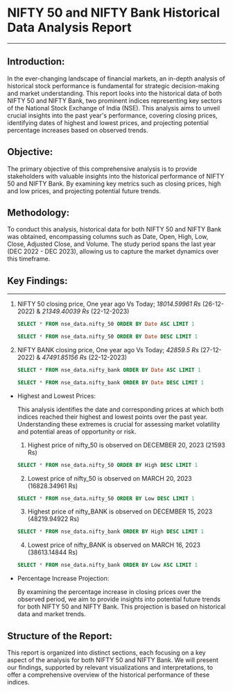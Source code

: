 
# NIFTY 50 and NIFTY Bank Historical Data Analysis Report
---

## Introduction:

In the ever-changing landscape of financial markets, an in-depth analysis of historical stock performance is fundamental for strategic decision-making and market understanding. This report looks into the historical data of both NIFTY 50 and NIFTY Bank, two prominent indices representing key sectors of the National Stock Exchange of India (NSE). This analysis aims to unveil crucial insights into the past year's performance, covering closing prices, identifying dates of highest and lowest prices, and projecting potential percentage increases based on observed trends.

## Objective:

The primary objective of this comprehensive analysis is to provide stakeholders with valuable insights into the historical performance of NIFTY 50 and NIFTY Bank. By examining key metrics such as closing prices, high and low prices, and projecting potential future trends.

## Methodology:

To conduct this analysis, historical data for both NIFTY 50 and NIFTY Bank was obtained, encompassing columns such as Date, Open, High, Low, Close, Adjusted Close, and Volume. The study period spans the last year (DEC 2022 - DEC 2023), allowing us to capture the market dynamics over this timeframe.

## Key Findings:
---

1. NIFTY 50 closing price, One year ago Vs Today; *18014.59961 Rs* (26-12-2022) & *21349.40039 Rs* (22-12-2023)
   
   ```SQL
   SELECT * FROM nse_data.nifty_50 ORDER BY Date ASC LIMIT 1
   ```
   ```SQL
   SELECT * FROM nse_data.nifty_50 ORDER BY Date DESC LIMIT 1
   ```

2. NIFTY BANK closing price, One year ago Vs Today; *42859.5 Rs* (27-12-2022) & *47491.85156 Rs* (22-12-2023)
   
   ```SQL
   SELECT * FROM nse_data.nifty_bank ORDER BY Date ASC LIMIT 1
   ```
   ```SQL
   SELECT * FROM nse_data.nifty_bank ORDER BY Date DESC LIMIT 1
   ```
- Highest and Lowest Prices:

   This analysis identifies the date and corresponding prices at which both indices reached their highest and lowest points over the past year. Understanding these       extremes is crucial for assessing market volatility and potential areas of opportunity or risk.

   1. Highest price of nifty_50 is observed on DECEMBER 20, 2023 (21593 Rs)
      
   ```SQL
   SELECT * FROM nse_data.nifty_50 ORDER BY High DESC LIMIT 1
   ```
   2. Lowest price of nifty_50 is observed on MARCH 20, 2023 (16828.34961 Rs)
      
   ```SQL
   SELECT * FROM nse_data.nifty_50 ORDER BY Low DESC LIMIT 1
   ```
   3. Highest price of nifty_BANK is observed on DECEMBER 15, 2023 (48219.94922 Rs)
      
   ```SQL
   SELECT * FROM nse_data.nifty_bank ORDER BY High DESC LIMIT 1
   ```
   4. Lowest price of nifty_BANK is observed on MARCH 16, 2023 (38613.14844 Rs)
      
   ```SQL
   SELECT * FROM nse_data.nifty_bank ORDER BY Low ASC LIMIT 1
   ```

- Percentage Increase Projection:
  
   By examining the percentage increase in closing prices over the observed period, we aim to provide insights into potential future trends for both NIFTY 50 and         NIFTY Bank. This projection is based on historical data and market trends.

## Structure of the Report:

This report is organized into distinct sections, each focusing on a key aspect of the analysis for both NIFTY 50 and NIFTY Bank. We will present our findings, supported by relevant visualizations and interpretations, to offer a comprehensive overview of the historical performance of these indices.
